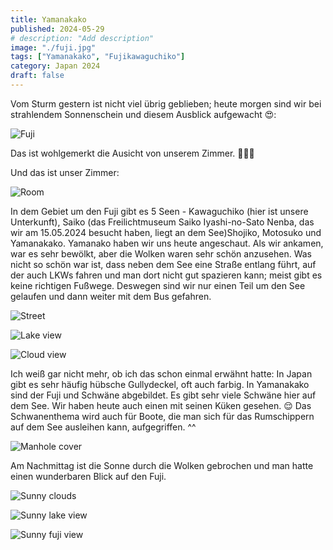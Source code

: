 ```yaml
---
title: Yamanakako
published: 2024-05-29
# description: "Add description"
image: "./fuji.jpg"
tags: ["Yamanakako", "Fujikawaguchiko"]
category: Japan 2024
draft: false
---
```


Vom Sturm gestern ist nicht viel übrig geblieben; heute morgen sind wir bei strahlendem Sonnenschein und diesem Ausblick aufgewacht 😍:

![Fuji](./fuji.jpg)

Das ist wohlgemerkt die Ausicht von unserem Zimmer. 💚😬💚

Und das ist unser Zimmer:

![Room](./room.jpg)

In dem Gebiet um den Fuji gibt es 5 Seen - Kawaguchiko (hier ist unsere Unterkunft), Saiko (das Freilichtmuseum Saiko Iyashi-no-Sato Nenba, das wir am 15.05.2024 besucht haben, liegt an dem See)Shojiko, Motosuko und Yamanakako. Yamanako haben wir uns heute angeschaut.
Als wir ankamen, war es sehr bewölkt, aber die Wolken waren sehr schön anzusehen. Was nicht so schön war ist, dass neben dem See eine Straße entlang führt, auf der auch LKWs fahren und man dort nicht gut spazieren kann; meist gibt es keine richtigen Fußwege. Deswegen sind wir nur einen Teil um den See gelaufen und dann weiter mit dem Bus gefahren.

![Street](./street.jpg)

![Lake view](./lake-view.jpg)

![Cloud view](./cloud-view.jpg)

Ich weiß gar nicht mehr, ob ich das schon einmal erwähnt hatte: In Japan gibt es sehr häufig hübsche Gullydeckel, oft auch farbig. In Yamanakako sind der Fuji und Schwäne abgebildet. Es gibt sehr viele Schwäne hier auf dem See. Wir haben heute auch einen mit seinen Küken gesehen. 😌 Das Schwanenthema wird auch für Boote, die man sich für das Rumschippern auf dem See ausleihen kann, aufgegriffen. ^^

![Manhole cover](./manhole-cover.jpg)

Am Nachmittag ist die Sonne durch die Wolken gebrochen und man hatte einen wunderbaren Blick auf den Fuji. 

![Sunny clouds](./sunny-clouds.jpg)

![Sunny lake view](./sunny-lake-view.jpg)

![Sunny fuji view](./sunny-fuji-view.jpg)

